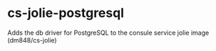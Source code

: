 # cs-jolie-postgresql

Adds the db driver for PostgreSQL to the consule service jolie image (dm848/cs-jolie)